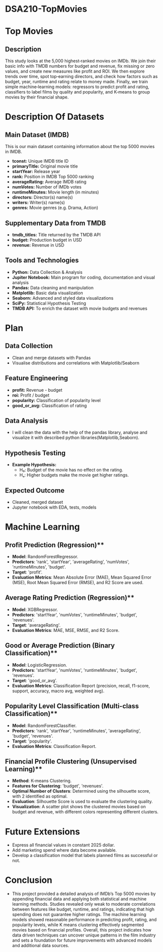 # DSA210-TopMovies
# Top Movies

## Description
This study looks at the 5,000 highest‑ranked movies on IMDb. We join their basic info with TMDB numbers for budget and revenue, fix missing or zero values, and create new measures like profit and ROI. We then explore trends over time, spot top‑earning directors, and check how factors such as budget, year, runtime and rating relate to money made. Finally, we train simple machine‑learning models: regressors to predict profit and rating, classifiers to label films by quality and popularity, and K‑means to group movies by their financial shape.

# Description Of Datasets
## Main Dataset (IMDB)
This is our main dataset containing information about the top 5000 movies in IMDB.
- **tconst:** Unique IMDB title ID
- **primaryTitle:** Original movie title
- **startYear:** Release year
- **rank:** Position in IMDB Top 5000 ranking
- **averageRating:** Average IMDB rating
- **numVotes:** Number of IMDb votes
- **runtimeMinutes:** Movie length (in minutes)
- **directors:** Director(s) name(s)
- **writers:** Writer(s) name(s)
- **genres:** Movie genres (e.g. Drama, Action)
## Supplementary Data from TMDB
- **tmdb_titles:** Title returned by the TMDB API
- **budget:** Production budget in USD
- **revenue:** Revenue in USD

## Tools and Technologies
- **Python:** Data Collection & Analysis
- **Jupiter Notebook:** Main program for coding, documentation and visual analysis
- **Pandas:** Data cleaning and manipulation
- **Matplotlib:** Basic data visualization
- **Seaborn:** Advanced and styled data visualizations
- **SciPy:** Statistical Hypothesis Testing
- **TMDB API:** To enrich the dataset with movie budgets and revenues

# Plan
## Data Collection
- Clean and merge datasets with Pandas
- Visualise distributions and correlations with Matplotlib/Seaborn
## Feature Engineering
- **profit:** Revenue - budget
- **roi:** Profit / budget
- **popularity:** Classification of popularity level 
- **good_or_avg:** Classification of rating
## Data Analysis
- I will clean the data with the help of the pandas library, analyse and visualize it with described python libraries(Matplotlib,Seaborn).
## Hypothesis Testing
- **Example Hypothesis:**
  - H₀: Budget of the movie has no effect on the rating.
  - Hₐ: Higher budgets make the movie get higher ratings.
## Expected Outcome
- Cleaned, merged dataset
- Jupyter notebook with EDA, tests, models
  
# Machine Learning
## Profit Prediction (Regression)**
- **Model**: RandomForestRegressor.
- **Predictors**: 'rank', 'startYear', 'averageRating', 'numVotes', 'runtimeMinutes', 'budget'.
- **Target**: 'profit'.
- **Evaluation Metrics**: Mean Absolute Error (MAE), Mean Squared Error (MSE), Root Mean Squared Error (RMSE), and R2 Score are used.
## Average Rating Prediction (Regression)**
- **Model**: XGBRegressor.
- **Predictors**: 'startYear', 'numVotes', 'runtimeMinutes', 'budget', 'revenues'.
- **Target**: 'averageRating'.
- **Evaluation Metrics**: MAE, MSE, RMSE, and R2 Score.
## Good or Average Prediction (Binary Classification)**
- **Model**: LogisticRegression.
- **Predictors**: 'startYear', 'numVotes', 'runtimeMinutes', 'budget', 'revenues'.
- **Target**: 'good_or_avg'.
- **Evaluation Metrics**: Classification Report (precision, recall, f1-score, support, accuracy, macro avg, weighted avg).
## Popularity Level Classification (Multi-class Classification)**
- **Model**: RandomForestClassifier.
- **Predictors**: 'rank', 'startYear', 'runtimeMinutes', 'averageRating', 'budget', 'revenues'.
- **Target**: 'popularity'.
- **Evaluation Metrics**: Classification Report.
## Financial Profile Clustering (Unsupervised Learning)**
- **Method**: K-means Clustering.
- **Features for Clustering**: 'budget', 'revenues'.
- **Optimal Number of Clusters**: Determined using the silhouette score, with 2 identified as optimal.
- **Evaluation**: Silhouette Score is used to evaluate the clustering quality.
- **Visualization**: A scatter plot shows the clustered movies based on budget and revenue, with different colors representing different clusters.

# Future Extensions
- Express all financial values in constant 2025 dollar.
- Add marketing spend where data become available.
- Develop a classification model that labels planned films as successful or not.

# Conclusion
- This project provided a detailed analysis of IMDb’s Top 5000 movies by appending financial data and applying both statistical and machine learning methods. Studies revealed only weak to moderate correlations between features like budget, runtime, and ratings, indicating that high spending does not guarantee higher ratings. The machine learning models showed reasonable performance in predicting profit, rating, and popularity levels, while K means clustering effectively segmented movies based on financial profiles. Overall, this project indicates how data driven techniques can uncover unique patterns in the film industry and sets a foundation for future improvements with advanced models and additional data sources.
